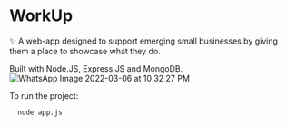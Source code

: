 # WorkUp
✨ A web-app designed to support emerging small businesses by giving them a place to showcase what they do.

Built with Node.JS, Express.JS and MongoDB.
![WhatsApp Image 2022-03-06 at 10 32 27 PM](https://github.com/pujjj/WorkUp/assets/97466150/239f0cf9-ba70-474b-a586-57f8e0a89f94)



To run the project:

```bash
  node app.js
```


